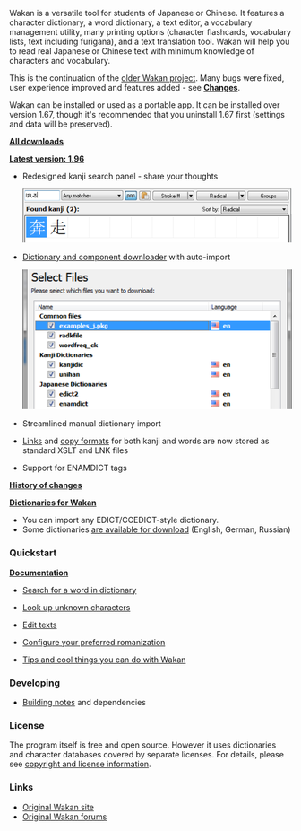Wakan is a versatile tool for students of Japanese or Chinese. It features a character dictionary, a word dictionary, a text editor, a vocabulary management utility, many printing options (character flashcards, vocabulary lists, text including furigana), and a text translation tool. Wakan will help you to read real Japanese or Chinese text with minimum knowledge of characters and vocabulary.

This is the continuation of the [older Wakan project](http://wakan.manga.cz). Many bugs were fixed, user experience improved and features added - see **[Changes](Changes)**.

Wakan can be installed or used as a portable app. It can be installed over version 1.67, though it's recommended that you uninstall 1.67 first (settings and data will be preserved).

**[All downloads](https://drive.google.com/folderview?id=0B0jSbSrihj-yRDN4WlJXS05BOVE&usp=sharing#list)**

**[Latest version: 1.96](https://drive.google.com/open?id=0B0jSbSrihj-yMHppeDI4QnJhUms)**

 * Redesigned kanji search panel - share your thoughts

    ![images/kanji-search-panel.png](images/kanji-search-panel.png)

 * [Dictionary and component downloader](Downloader) with auto-import

    ![images/downloader-select.png](images/downloader-select.png)

 * Streamlined manual dictionary import
 * [Links](CustomLinks) and [copy formats](CopyFormats) for both kanji and words are now stored as standard XSLT and LNK files
 * Support for ENAMDICT tags

**[History of changes](Changes)**

**[Dictionaries for Wakan](https://drive.google.com/folderview?id=0B0jSbSrihj-yVmtxMll3aEw0RVE&usp=sharing#list)**

  * You can import any EDICT/CCEDICT-style dictionary.
  * Some dictionaries [are available for download](https://drive.google.com/folderview?id=0B0jSbSrihj-yVmtxMll3aEw0RVE&usp=sharing#list) (English, German, Russian)


### Quickstart

**[Documentation](HelpContents)**

* [Search for a word in dictionary](Dictionary#Dictionary)

* [Look up unknown characters](KanjiList#Search_tips)

* [Edit texts](Editor#How_to_write_Japanese_text)

* [Configure your preferred romanization](Settings#Romanization)

* [Tips and cool things you can do with Wakan](Tips)


### Developing
* [Building notes](http://bitbucket.org/himselfv/wakan/src/tip/.building.txt) and dependencies

### License
The program itself is free and open source. However it uses dictionaries and character databases covered by separate licenses. For details, please see [copyright and license information](Copyright).

### Links
* [Original Wakan site](http://wakan.manga.cz)
* [Original Wakan forums](http://wakan.manga.cz/forum/)